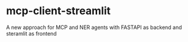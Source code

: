 # mcp-client-streamlit
A new approach for MCP and NER agents with FASTAPI as backend and steramlit as frontend
